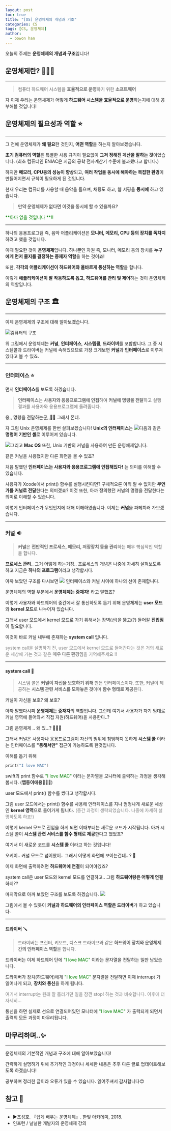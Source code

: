 ```yaml
---
layout: post
toc: true
title: "[OS] 운영체제의 개념과 기초"
categories: CS
tags: [CS, 운영체제]
author:
  - bowon han
---
```


오늘의 주제는 **운영체제의 개념과 구조**입니다!

## 운영체제란? 🤷🏻‍♀️
***
>컴퓨터 하드웨어 시스템을 **효율적으로 운영**하기 위한 **소프트웨어**

자 이제 우리는 운영체제가 어떻게 **하드웨어 시스템을 효율적으로 운영**하는지에 대해 공부해볼 것입니다!
<br>

## 운영체제의 필요성과 역할 ⭐️
***
그 전에 운영체제가 **왜 필요**한 것인지, **어떤 역할**을 하는지 알아보겠습니다.

**초기 컴퓨터의 역할**은 특별한 사용 규칙이 필요없이 **그저 정해진 계산을 잘하는 것**이었습니다. 
(최초 컴퓨터인 ENIAC은 지금의 공학 전자계산기 수준에 불과했다고 합니다.)

하지만 **메모리, CPU등의 성능이 향상**되고, **여러 작업을 동시에 해야하는 복잡한 환경**이 만들어지면서 규칙이 필요하게 된 것입니다. 

현재 우리는 컴퓨터를 사용할 때 음악을 들으며, 채팅도 하고, 웹 서핑을 **동시에** 하고 있습니다. 
>**만약 운영체제가 없다면 이것을 동시에 할 수 있을까요?**

<span style="color: green">**아마 없을 것입니다 **‼️</span>
***

하나의 응용프로그램 즉, 음악 어플리케이션은 **모니터, 메모리, CPU 등의 장치를 독차지** 하려고 했을 것입니다. 

이때 필요한 것이 **운영체제**입니다. 
하나뿐인 자원 즉, 모니터, 메모리 등의 장치를 **누구에게 먼저 줄지를 결정하는 중재자 역할**을 하는 것이죠! 

또한, **각각의 어플리케이션이 하드웨어와 올바르게 통신하는 역할**을 합니다.

이렇게 **애플리케이션이 잘 작동하도록 돕고**, **하드웨어를 관리 및 제어**하는 것이 운영체제의 역할입니다. 
<br>

## 운영체제의 구조 🏛️
***
이제 운영체제의 구조에 대해 알아보겠습니다. 

![컴퓨터의 구조](/images/os-basic-1.png)

위 그림에서 운영체제는 **커널**, **인터페이스**, **시스템콜**, **드라이버**를 포함합니다. 
그 중 시스템콜과 드라이버는 커널에 속해있으므로 가장 크게보면 **커널**과 **인터페이스**로 이루져있다고 볼 수 있죠.

***
### 인터페이스 ⭐️
먼저 **인터페이스**를 보도록 하겠습니다.

>**인터페이스**는 **사용자와 응용프로그램에 인접**하여 **커널에 명령을 전달**하고 실행 결과를 사용자와 응용프로그램에 돌려줍니다. 

옹,, 명령을 전달하는군,,😵‍💫
그래서 몬데.

자 그럼 Unix 운영체제를 한번 살펴보겠습니다! 
**Unix의 인터페이스**는 
![](/images/os-basic-2.png)다음과 같은 **명령어 기반인 셸**로 이루어져 있습니다. 

![](/images/os-basic-3.png)그리고 **Mac OS** 또한, Unix 기반의 커널을 사용하여 만든 운영체제입니다. 

같은 커널을 사용했지만 다른 화면을 볼 수 있죠? 

처음 말했던 **인터페이스는 사용자와 응용프로그램에 인접해있다!** 는 의미를 이해할 수 있습니다. 

사용자가 Xcode에서 print() 함수를 실행시킨다면?
구체적으론 아직 알 수 없지만 **무언가를 커널로 전달**한다는 의미겠죠?
이것 또한, 아까 정의했던 커널의 명령을 전달한다는 의미로 이해할 수 있습니다. 

이렇게 인터페이스가 무엇인지에 대해 이해하였습니다. 
이제는 **커널**을 파헤치러 가보겠습니다. 
***

### 커널 🔉
>**커널**은 **전반적인 프로세스, 메모리, 저장장치 등을 관리**하는 매우 핵심적인 역할을 합니다. 

**프로세스 관리**.. 그거 어떻게 하는거징.. 
프로세스의 개념은 나중에 자세히 살펴보도록 하고 지금은 **하나의 프로그램**이라고 생각합시다. 

아까 보았던 구조를 다시보면
![](/images/os-basic-4.png)
인터페이스와 커널 사이에 하나의 선이 존재합니다. 

운영체제의 역할 부분에서 **운영체제는 중재자!** 라고 말했죠?

이렇게 사용자와 하드웨어의 중간에서 잘 통신하도록 돕기 위해 운영체제는 **user 모드**와 **kernel 모드**로 나누어져 있습니다. 

그래서 user 모드에서 kernel 모드로 가기 위해서는 장벽(선)을 뚫고(?) 들어갈 **진입점**이 필요합니다. 

이것이 바로 커널 내부에 존재하는 **system call** 입니다.

<span style="color: gray">system call을 설명하기 전, user 모드에서 kernel 모드로 들어간다는 것은 거의 새로운 세상에 가는 것과 같은 **매우 다른 환경임**을 기억해주세요 ‼️</span>
***

#### system call 📱

>시스템 콜은 **커널이 자신을 보호하기 위해** 만든 인터페이스이다. 또한, 커널이 제공하는 **시스템 관련 서비스를 모아놓은 것**이며 **함수 형태로 제공**된다. 


커널이 자신을 보호? 왜 보호?

아까 말했다시피 **운영체제는 중재자**의 역할입니다. 
그런데 여기서 사용자가 자기 맘대로 커널 영역에 들어와서 직접 자원(하드웨어)을 사용한다..? 

그럼 운영체제 .. 왜 있...? 🤷🏻‍♀️

그래서 커널은 사용자나 응용프로그램이 자신의 범위에 침범하지 못하게 **시스템 콜** 이라는 인터페이스를 **"통해서만"** 접근이 가능하도록 한것입니다. 
<br>

이해를 돕기 위해
``` swift
print("I love MAC")
```

swift의 print 함수로 <span style="color: green">"I love MAC"</span> 이라는 문자열을 모니터에 출력하는 과정을 생각해봅시다. (**앱등이에용**🙋🏻‍♀️) 


user 모드에서 print() 함수를 썼다고 생각합시다. 

그럼 user 모드에서는 print() 함수를 사용해 인터페이스를 지나 엄청나게 새로운 세상인 **kernel 영역**으로 들어가게 됩니다. 
<span style="color: gray">(중간 과정이 생략되었습니다. 나중에 자세히 설명하도록 하죠!)</span>

이렇게 kernel 모드로 진입을 하게 되면 이때부터는 새로운 코드가 시작됩니다.
아까 시스템 콜이 **시스템 관련 서비스를 함수 형태로 제공**한다고 했었죠?

여기서 이 새로운 코드를 **시스템 콜** 이라고 하는 것입니다!
<br>

오케이.. 커널 모드로 넘어왔어.. 그래서 어떻게 화면에 보이는건데...? 🫣

이제 화면에 출력하려면 **하드웨어에 연결**이 되어야겠죠?

system call은 user 모드와 kernel 모드를 연결하고.. 
그럼 **하드웨어랑은 어떻게 연결**하지??

마지막으로 아까 보았던 구조를 보도록 하겠습니다.
![](/images/os-basic-5.png)


그림에서 볼 수 있듯이 **커널과 하드웨어의 인터페이스 역할은 드라이버**가 하고 있습니다.
***
#### 드라이버 🪛
>드라이버는 프린터, 키보드, 디스크 드라이브와 같은 **하드웨어 장치와 운영체제 간의 인터페이스 역할**을 합니다.

드라이버는 이제 하드웨어 단에 <span style="color: green">"I love MAC"</span> 이라는 문자열을 전달하는 일만 남았습니다. 

드라이버가 장치(하드웨어)에게 <span style="color: green">"I love MAC"</span> 문자열을 전달하면 이때 interrupt 가 일어나게 되고, **장치와 통신**을 하게 됩니다. 

<span style="color: gray">여기서 interrupt는 원래 잘 흘러가던 일을 잠깐 stop! 하는 것과 비슷합니다. 이후에 더 자세히...</span>
<br>
  
통신을 하면 실제로 선으로 연결되어있던 모니터에 <span style="color: green">"I love MAC"</span> 가 출력되게 되면서 출력의 모든 과정이 마무리됩니다. 
  
## 마무리하며..✨
***
운영체제의 기본적인 개념과 구조에 대해 알아보았습니다!

간략하게 설명하기 위해 추가적인 과정이나 세세한 내용은 추후 다른 글로 업데이트해보도록 하겠습니다! 

공부하며 정리한 글이라 오류가 있을 수 있습니다.
읽어주셔서 감사합니다😊


## 참고 📜
***
- ▶조성호. 『쉽게 배우는 운영체제』. 한빛 아카데미, 2018.
- 인프런 / 널널한 개발자의 운영체제 강의


